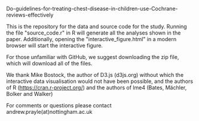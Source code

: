 Do-guidelines-for-treating-chest-disease-in-children-use-Cochrane-reviews-effectively

This is the repository for the data and source code for the study.  Running the file "source_code.r" in R will generate all the analyses shown in the paper.  Additionally, opening the "interactive_figure.html" in a modern browser will start the interactive figure.  

For those unfamiliar with GitHub, we suggest downloading the zip file, which will download all of the files.  

We thank Mike Bostock, the author of D3.js (d3js.org) without which the interactive data visualisation would not have been possible, and the authors of R (https://cran.r-project.org/) and the authors of lme4 (Bates, Mächler, Bolker and Walker)  

For comments or questions please contact andrew.prayle(at)nottingham.ac.uk

